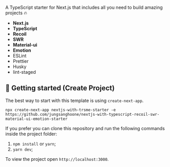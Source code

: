 A TypeScript starter for Next.js that includes all you need to build amazing projects 🔥

- **Next.js**
- **TypeScript**
- **Recoil**
- **SWR**
- **Material-ui**
- **Emotion**
- ESLint
- Prettier
- Husky
- lint-staged


## **🚀 Getting started (Create Project)**

The best way to start with this template is using `create-next-app`.

`npx create-next-app nextjs-with-trsme-starter -e https://github.com/jungsanghoone/nextjs-with-typescript-recoil-swr-material-ui-emotion-starter`

If you prefer you can clone this repository and run the following commands inside the project folder:

1. `npm install` or `yarn`;
2. `yarn dev`;

To view the project open `http://localhost:3000`.
